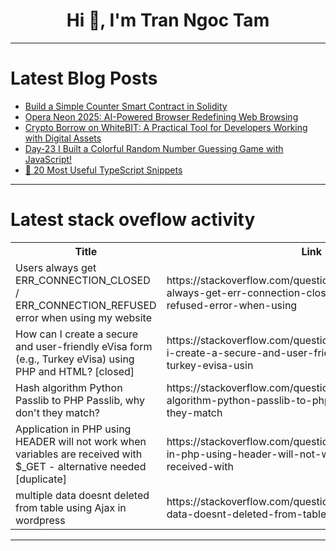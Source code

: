<h1 align="center">Hi 👋, I'm Tran Ngoc Tam</h1>

---

# Latest Blog Posts 
<!-- BLOG-POST-LIST:START -->
- [Build a Simple Counter Smart Contract in Solidity](https://dev.to/karthikaaax/build-a-simple-counter-smart-contract-in-solidity-emg)
- [Opera Neon 2025: AI-Powered Browser Redefining Web Browsing](https://dev.to/khankhan/opera-neon-2025-ai-powered-browser-redefining-web-browsing-hfc)
- [Crypto Borrow on WhiteBIT: A Practical Tool for Developers Working with Digital Assets](https://dev.to/alexnav/crypto-borrow-on-whitebit-a-practical-tool-for-developers-working-with-digital-assets-2n71)
- [Day-23 I Built a Colorful Random Number Guessing Game with JavaScript!](https://dev.to/tamilselvan1812/i-built-a-colorful-random-number-guessing-game-with-javascript-3i18)
- [🚀 20 Most Useful TypeScript Snippets](https://dev.to/parthraval9/20-most-useful-typescript-snippets-27k0)
<!-- BLOG-POST-LIST:END -->

---

# Latest stack oveflow activity
<table>
  <tr><th>Title</th><th>Link</th></tr>
  <!-- STACKOVERFLOW:START --><tr><td>Users always get ERR_CONNECTION_CLOSED / ERR_CONNECTION_REFUSED error when using my website</td><td>https://stackoverflow.com/questions/79648810/users-always-get-err-connection-closed-err-connection-refused-error-when-using</td></tr><tr><td>How can I create a secure and user-friendly eVisa form &lpar;e.g., Turkey eVisa&rpar; using PHP and HTML? [closed]</td><td>https://stackoverflow.com/questions/79648777/how-can-i-create-a-secure-and-user-friendly-evisa-form-e-g-turkey-evisa-usin</td></tr><tr><td>Hash algorithm Python Passlib to PHP Passlib, why don&#39;t they match?</td><td>https://stackoverflow.com/questions/79648717/hash-algorithm-python-passlib-to-php-passlib-why-dont-they-match</td></tr><tr><td>Application in PHP using HEADER will not work when variables are received with $_GET - alternative needed [duplicate]</td><td>https://stackoverflow.com/questions/79648583/application-in-php-using-header-will-not-work-when-variables-are-received-with</td></tr><tr><td>multiple data doesnt deleted from table using Ajax in wordpress</td><td>https://stackoverflow.com/questions/79648419/multiple-data-doesnt-deleted-from-table-using-ajax-in-wordpress</td></tr><!-- STACKOVERFLOW:END -->
</table>

---


